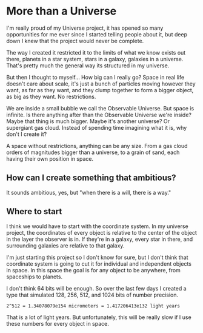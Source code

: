 # More than a Universe
I'm really proud of my Universe project, it has opened so many opportunities for me ever since I started telling people about it, but deep down I knew that the project would never be complete.

The way I created it restricted it to the limits of what we know exists out there, planets in a star system, stars in a galaxy, galaxies in a universe. That's pretty much the general way its structured in my universe.

But then I thought to myself... How big can I really go? Space in real life doesn't care about scale, it's just a bunch of particles moving however they want, as far as they want, and they clump together to form a bigger object, as big as they want. No restrictions.

We are inside a small bubble we call the Observable Universe. But space is infinite. Is there anything after than the Observable Universe we're inside? Maybe that thing is much bigger. Maybe it's another universe? Or supergiant gas cloud. Instead of spending time imagining what it is, why don't I create it?

A space without restrictions, anything can be any size. From a gas cloud orders of magnitudes bigger than a universe, to a grain of sand, each having their own position in space.

## How can I create something that ambitious?
It sounds ambitious, yes, but "when there is a will, there is a way."


## Where to start
I think we would have to start with the coordinate system. In my universe project, the coordinates of every object is relative to the center of the object in the layer the observer is in. If they're in a galaxy, every star in there, and surrounding galaxies are relative to that galaxy.

I'm just starting this project so I don't know for sure, but I don't think that coordinate system is going to cut it for individual and independent objects in space. In this space the goal is for any object to be anywhere, from spaceships to planets.

I don't think 64 bits will be enough. So over the last few days I created a type that simulated 128, 256, 512, and 1024 bits of number precision.

`2^512 = 1.34078079e154 micrometers = 1.417206413e132 light years`

That is a lot of light years. But unfortunately, this will be really slow if I use these numbers for every object in space.
